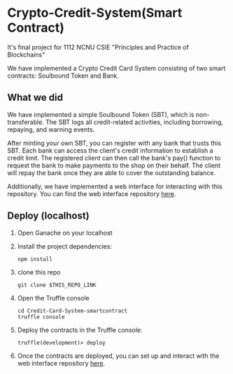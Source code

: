 # Crypto-Credit-System(Smart Contract)

It's final project for 1112 NCNU CSIE "Principles and Practice of Blockchains"

We have implemented a Crypto Credit Card System consisting of two smart contracts: Soulbound Token and Bank.

## What we did

We have implemented a simple Soulbound Token (SBT), which is non-transferable. The SBT logs all credit-related activities, including borrowing, repaying, and warning events.

After minting your own SBT, you can register with any bank that trusts this SBT. Each bank can access the client's credit information to establish a credit limit. The registered client can then call the bank's pay() function to request the bank to make payments to the shop on their behalf. The client will repay the bank once they are able to cover the outstanding balance.

Additionally, we have implemented a web interface for interacting with this repository. You can find the web interface repository [here]().

## Deploy (localhost)
1. Open Ganache on your localhost
2. Install the project dependencies:
    ```
    npm install
    ```

3. clone this repo
    ```
    git clone $THIS_REPO_LINK
    ```
4. Open the Truffle console
    ```
    cd Credit-Card-System-smartcontract
    truffle console
    ```
5. Deploy the contracts in the Truffle console:
    ```
    truffle(development)> deploy    
    ```
6. Once the contracts are deployed, you can set up and interact with the web interface repository [here]().
